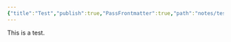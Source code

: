 ```yaml
---
{"title":"Test","publish":true,"PassFrontmatter":true,"path":"notes/test-note.md","permalink":"/notes/test-note/"}
---
```



This is a test.
